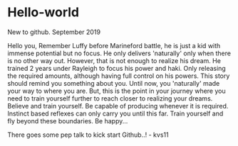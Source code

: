 # Hello-world
New to github. September 2019

Hello you, 
Remember Luffy before Marineford battle, he is just a kid with immense potential but no focus. He only delivers 'naturally' only when there is no other way out. However, that is not enough to realize his dream. He trained 2 years under Rayleigh to focus his power and haki. Only releasing the required amounts, although having full control on his powers. 
This story should remind you something about you. Until now, you 'naturally' made your way to where you are. But, this is the point in your journey where you need to train yourself further to reach closer to realizing your dreams. Believe and train yourself. Be capable of producing whenever it is required. Instinct based reflexes can only carry you until this far. Train yourself and fly beyond these boundaries. Be happy...

There goes some pep talk to kick start Github..! - kvs11

